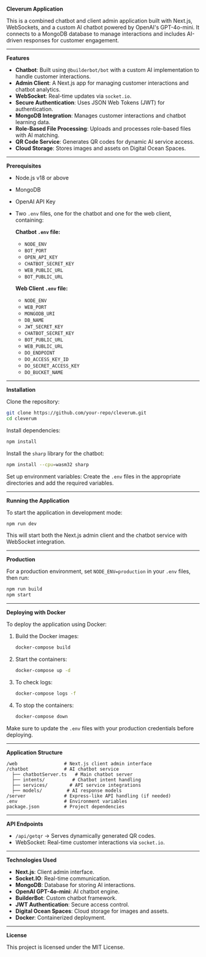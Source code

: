 **Cleverum Application**

This is a combined chatbot and client admin application built with Next.js, WebSockets, and a custom AI chatbot powered by OpenAI's GPT-4o-mini. It connects to a MongoDB database to manage interactions and includes AI-driven responses for customer engagement.

---

**Features**

- **Chatbot**: Built using `@builderbot/bot` with a custom AI implementation to handle customer interactions.
- **Admin Client**: A Next.js app for managing customer interactions and chatbot analytics.
- **WebSocket**: Real-time updates via `socket.io`.
- **Secure Authentication**: Uses JSON Web Tokens (JWT) for authentication.
- **MongoDB Integration**: Manages customer interactions and chatbot learning data.
- **Role-Based File Processing**: Uploads and processes role-based files with AI matching.
- **QR Code Service**: Generates QR codes for dynamic AI service access.
- **Cloud Storage**: Stores images and assets on Digital Ocean Spaces.

---

**Prerequisites**

- Node.js v18 or above
- MongoDB
- OpenAI API Key
- Two `.env` files, one for the chatbot and one for the web client, containing:
  
  **Chatbot `.env` file:**
  - `NODE_ENV`
  - `BOT_PORT`
  - `OPEN_API_KEY`
  - `CHATBOT_SECRET_KEY`
  - `WEB_PUBLIC_URL`
  - `BOT_PUBLIC_URL`
  
  **Web Client `.env` file:**
  - `NODE_ENV`
  - `WEB_PORT`
  - `MONGODB_URI`
  - `DB_NAME`
  - `JWT_SECRET_KEY`
  - `CHATBOT_SECRET_KEY`
  - `BOT_PUBLIC_URL`
  - `WEB_PUBLIC_URL`
  - `DO_ENDPOINT`
  - `DO_ACCESS_KEY_ID`
  - `DO_SECRET_ACCESS_KEY`
  - `DO_BUCKET_NAME`

---

**Installation**

Clone the repository:
```sh
git clone https://github.com/your-repo/cleverum.git
cd cleverum
```

Install dependencies:
```sh
npm install
```

Install the `sharp` library for the chatbot:
```sh
npm install --cpu=wasm32 sharp
```

Set up environment variables:
Create the `.env` files in the appropriate directories and add the required variables.

---

**Running the Application**

To start the application in development mode:
```sh
npm run dev
```
This will start both the Next.js admin client and the chatbot service with WebSocket integration.

---

**Production**

For a production environment, set `NODE_ENV=production` in your `.env` files, then run:
```sh
npm run build
npm start
```

---

**Deploying with Docker**

To deploy the application using Docker:

1. Build the Docker images:
   ```sh
   docker-compose build
   ```

2. Start the containers:
   ```sh
   docker-compose up -d
   ```

3. To check logs:
   ```sh
   docker-compose logs -f
   ```

4. To stop the containers:
   ```sh
   docker-compose down
   ```

Make sure to update the `.env` files with your production credentials before deploying.

---

**Application Structure**

```
/web                 # Next.js client admin interface
/chatbot             # AI chatbot service
  ├── chatbotServer.ts   # Main chatbot server
  ├── intents/          # Chatbot intent handling
  ├── services/        # API service integrations
  ├── models/         # AI response models
/server              # Express-like API handling (if needed)
.env                 # Environment variables
package.json         # Project dependencies
```

---

**API Endpoints**

- `/api/getqr` → Serves dynamically generated QR codes.
- WebSocket: Real-time customer interactions via `socket.io`.

---

**Technologies Used**

- **Next.js**: Client admin interface.
- **Socket.IO**: Real-time communication.
- **MongoDB**: Database for storing AI interactions.
- **OpenAI GPT-4o-mini**: AI chatbot engine.
- **BuilderBot**: Custom chatbot framework.
- **JWT Authentication**: Secure access control.
- **Digital Ocean Spaces**: Cloud storage for images and assets.
- **Docker**: Containerized deployment.

---

**License**

This project is licensed under the MIT License.

